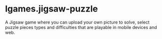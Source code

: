 # lgames.jigsaw-puzzle
A Jigsaw game where you can upload your own picture to solve, select puzzle pieces types and difficulties that are playable in mobile devices and web.
